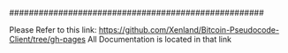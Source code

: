 ####################################################

Please Refer to this link: https://github.com/Xenland/Bitcoin-Pseudocode-Client/tree/gh-pages
All Documentation is located in that link